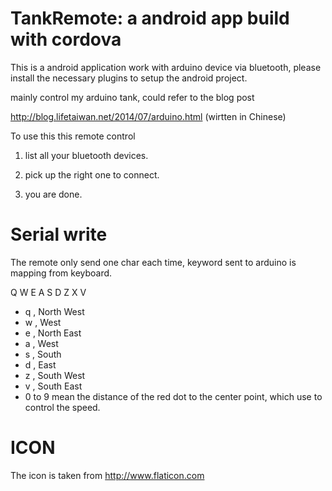 
TankRemote: a android app build with cordova
=====================================

This is a android application work with arduino device via bluetooth, please install the necessary  plugins to 
setup the android project.

mainly control my arduino tank, could refer to the blog post

http://blog.lifetaiwan.net/2014/07/arduino.html (wirtten in Chinese)

To use this this remote control

1. list all your bluetooth devices.

2. pick up the right one to connect.

3. you are done.

Serial write
==============

The remote only send one char each time, keyword sent to arduino is mapping from keyboard. 

Q W E A S D Z X V


* q , North West
* w , West
* e , North East
* a , West
* s , South
* d , East
* z , South West
* v , South East
* 0 to 9 mean the distance of the red dot to the center point, which use to control the speed.

ICON
=======

The icon is taken from http://www.flaticon.com

